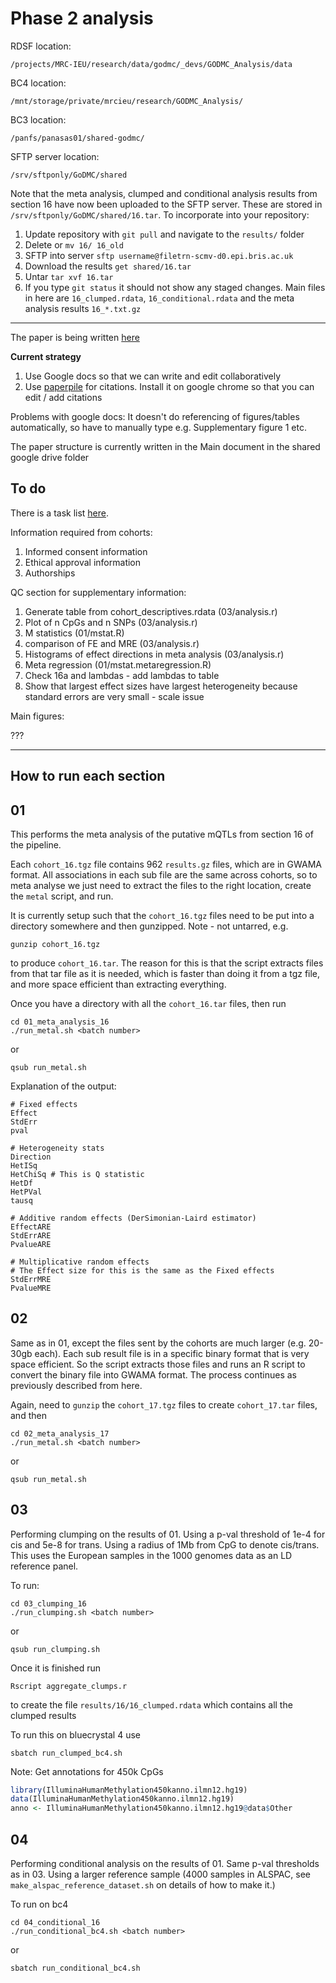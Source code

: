 # Phase 2 analysis

RDSF location:

```
/projects/MRC-IEU/research/data/godmc/_devs/GODMC_Analysis/data
```

BC4 location:

```
/mnt/storage/private/mrcieu/research/GODMC_Analysis/
```

BC3 location:

```
/panfs/panasas01/shared-godmc/
```

SFTP server location:

```
/srv/sftponly/GoDMC/shared
```

Note that the meta analysis, clumped and conditional analysis results from section 16 have now been uploaded to the SFTP server. These are stored in `/srv/sftponly/GoDMC/shared/16.tar`. To incorporate into your repository:

1. Update repository with `git pull` and navigate to the `results/` folder
2. Delete or `mv 16/ 16_old`
2. SFTP into server `sftp username@filetrn-scmv-d0.epi.bris.ac.uk`
3. Download the results `get shared/16.tar`
4. Untar `tar xvf 16.tar`
5. If you type `git status` it should not show any staged changes. Main files in here are `16_clumped.rdata`, `16_conditional.rdata` and the meta analysis results `16_*.txt.gz`

---

The paper is being written [here](https://drive.google.com/drive/folders/0B0vAR1k68I5fZkhpS1I3and0T2s?usp=sharing)

**Current strategy**

1. Use Google docs so that we can write and edit collaboratively
2. Use [paperpile](http://paperpile.com) for citations. Install it on google chrome so that you can edit / add citations

Problems with google docs: It doesn't do referencing of figures/tables automatically, so have to manually type e.g. Supplementary figure 1 etc.

The paper structure is currently written in the Main document in the shared google drive folder

## To do

There is a task list [here](https://docs.google.com/spreadsheets/d/1VihsoQhCNYwY07g-Asjgr6p9PBnQ44PQqhCSgzYm5mQ/edit?usp=sharing).

Information required from cohorts:

1. Informed consent information
2. Ethical approval information
3. Authorships


QC section for supplementary information:

1. Generate table from cohort_descriptives.rdata (03/analysis.r)
2. Plot of n CpGs and n SNPs (03/analysis.r)
3. M statistics (01/mstat.R)
4. comparison of FE and MRE (03/analysis.r)
5. Histograms of effect directions in meta analysis (03/analysis.r)
6. Meta regression (01/mstat.metaregression.R)
7. Check 16a and lambdas - add lambdas to table
8. Show that largest effect sizes have largest heterogeneity because standard errors are very small - scale issue


Main figures:

???

---

## How to run each section

## 01

This performs the meta analysis of the putative mQTLs from section 16 of the pipeline.

Each `cohort_16.tgz` file contains 962 `results.gz` files, which are in GWAMA format. All associations in each sub file are the same across cohorts, so to meta analyse we just need to extract the files to the right location, create the `metal` script, and run.

It is currently setup such that the `cohort_16.tgz` files need to be put into a directory somewhere and then gunzipped. Note - not untarred, e.g.

```
gunzip cohort_16.tgz
```

to produce `cohort_16.tar`. The reason for this is that the script extracts files from that tar file as it is needed, which is faster than doing it from a tgz file, and more space efficient than extracting everything.

Once you have a directory with all the `cohort_16.tar` files, then run

```
cd 01_meta_analysis_16
./run_metal.sh <batch number>
```

or 

```
qsub run_metal.sh
```

Explanation of the output:

```
# Fixed effects
Effect
StdErr
pval

# Heterogeneity stats
Direction
HetISq
HetChiSq # This is Q statistic
HetDf
HetPVal
tausq

# Additive random effects (DerSimonian-Laird estimator)
EffectARE
StdErrARE
PvalueARE

# Multiplicative random effects
# The Effect size for this is the same as the Fixed effects
StdErrMRE
PvalueMRE
```



## 02

Same as in 01, except the files sent by the cohorts are much larger (e.g. 20-30gb each). Each sub result file is in a specific binary format that is very space efficient. So the script extracts those files and runs an R script to convert the binary file into GWAMA format. The process continues as previously described from here.

Again, need to `gunzip` the `cohort_17.tgz` files to create `cohort_17.tar` files, and then

```
cd 02_meta_analysis_17
./run_metal.sh <batch number>
```

or 

```
qsub run_metal.sh
```

## 03

Performing clumping on the results of 01. Using a p-val threshold of 1e-4 for cis and 5e-8 for trans. Using a radius of 1Mb from CpG to denote cis/trans. This uses the European samples in the 1000 genomes data as an LD reference panel.

To run:

```
cd 03_clumping_16
./run_clumping.sh <batch number>
```

or

```
qsub run_clumping.sh
```

Once it is finished run 

```
Rscript aggregate_clumps.r
```

to create the file `results/16/16_clumped.rdata` which contains all the clumped results

To run this on bluecrystal 4 use

```
sbatch run_clumped_bc4.sh
```


Note: Get annotations for 450k CpGs

```r
library(IlluminaHumanMethylation450kanno.ilmn12.hg19)
data(IlluminaHumanMethylation450kanno.ilmn12.hg19)
anno <- IlluminaHumanMethylation450kanno.ilmn12.hg19@data$Other
```



## 04

Performing conditional analysis on the results of 01. Same p-val thresholds as in 03. Using a larger reference sample (4000 samples in ALSPAC, see `make_alspac_reference_dataset.sh` on details of how to make it.)

To run on bc4

```
cd 04_conditional_16
./run_conditional_bc4.sh <batch number>
```

or

```
sbatch run_conditional_bc4.sh
```



